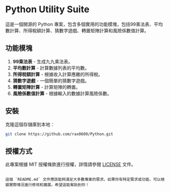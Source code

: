 # Python Utility Suite

這是一個開源的 Python 專案，包含多個實用的功能模塊，包括99乘法表、平均數計算、所得稅額計算、猜數字遊戲、轉置矩陣計算和風險係數值計算。

## 功能模塊

1. **99乘法表** - 生成九九乘法表。
2. **平均數計算** - 計算數據列表的平均數。
3. **所得稅額計算** - 根據收入計算應繳的所得稅。
4. **猜數字遊戲** - 一個簡單的猜數字遊戲。
5. **轉置矩陣計算** - 計算矩陣的轉置。
6. **風險係數值計算** - 根據輸入的數據計算風險係數。

## 安裝

克隆這個存儲庫到本地：

```bash
git clone https://github.com/rax0609/Python.git
```

## 授權方式

此專案根據 MIT 授權條款進行授權，詳情請參閱 [LICENSE](LICENSE) 文件。
```

這個 `README.md` 文件應該能夠滿足大多數專案的需求。如果你有特定需求或功能，可以根據實際情況進行修改和擴展。希望這能幫助到你！
